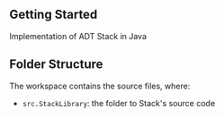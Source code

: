 ## Getting Started

Implementation  of ADT Stack in Java

## Folder Structure

The workspace contains the source files, where:


- `src.StackLibrary`: the folder to Stack's source code
